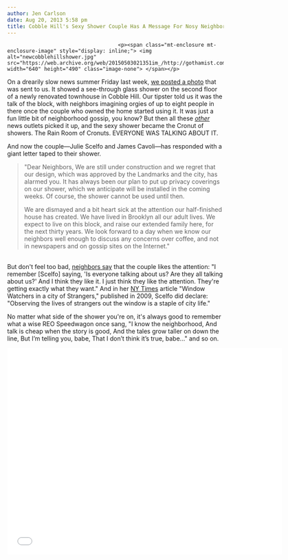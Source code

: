```yaml
---
author: Jen Carlson
date: Aug 20, 2013 5:58 pm
title: Cobble Hill's Sexy Shower Couple Has A Message For Nosy Neighbors
---
```


	
										<p><span class="mt-enclosure mt-enclosure-image" style="display: inline;"> <img alt="newcobblehillshower.jpg" src="https://web.archive.org/web/20150503021351im_/http://gothamist.com/attachments/arts_jen/newcobblehillshower.jpg" width="640" height="490" class="image-none"> </span></p>

<p>On a drearily slow news summer Friday last week, <a href="https://web.archive.org/web/20150503021351/http://gothamist.com/2013/08/16/cobble_hill_residents_cant_stop_tal.php">we posted a photo</a> that was sent to us. It showed a see-through glass shower on the second floor of a newly renovated townhouse in Cobble Hill. Our tipster told us it was the talk of the block, with neighbors imagining orgies of up to eight people in there once the couple who owned the home started using it. It was just a fun little bit of neighborhood gossip, you know? But then all these <a href="https://web.archive.org/web/20150503021351/http://landing.newsinc.com/shared/video.html?freewheel=90051&amp;sitesection=nydailynews_nws_loc_sty_vmpp&amp;VID=25049527"><em>other</em></a> news outlets picked it up, and the sexy shower became the Cronut of showers. The Rain Room of Cronuts. EVERYONE WAS TALKING ABOUT IT. </p>

<p>And now the couple&#x2014;Julie Scelfo and James Cavoli&#x2014;has responded with a giant letter taped to their shower. <br>
</p><blockquote>&quot;Dear Neighbors, We are still under construction and we regret that our design, which was approved by the Landmarks and the city, has alarmed you. It has always been our plan to put up privacy coverings on our shower, which we anticipate will be installed in the coming weeks. Of course, the shower cannot be used until then. <p></p>

<p>We are dismayed and a bit heart sick at the attention our half-finished house has created. We have lived in Brooklyn all our adult lives. We expect to live on this block, and raise our extended family here, for the next thirty years. We look forward to a day when we know our neighbors well enough to discuss any concerns over coffee, and not in newspapers and on gossip sites on the Internet.&quot;</p></blockquote><br>
But don&apos;t feel too bad, <a href="https://web.archive.org/web/20150503021351/http://www.nypost.com/p/news/local/brooklyn/exposed_brooklynites_fire_back_in_lQUsdd599mlilBbhTbGpjL">neighbors say</a> that the couple likes the attention: &quot;I remember [Scelfo] saying, &apos;Is everyone talking about us? Are they all talking about us?&apos; And I think they like it. I just think they like the attention. They&apos;re getting exactly what they want.&quot; And in her <a href="https://web.archive.org/web/20150503021351/http://www.nytimes.com/2009/11/12/garden/12voyeur.html?pagewanted=all">NY Times</a> article &quot;Window Watchers in a city of Strangers,&quot; published in 2009, Scelfo did declare: &quot;Observing the lives of strangers out the window is a staple of city life.&quot;<p></p>

<p>No matter what side of the shower you&apos;re on, it&apos;s always good to remember what a wise REO Speedwagon once sang, &quot;I know the neighborhood, And talk is cheap when the story is good, And the tales grow taller on down the line, But I&#x2019;m telling you, babe, That I don&#x2019;t think it&#x2019;s true, babe...&quot; and so on.</p>

<p><iframe width="640" height="480" src="//web.archive.org/web/20150503021351if_/http://www.youtube.com/embed/OCy4QdfjOvE" frameborder="0" allowfullscreen></iframe></p>					
										
									
				